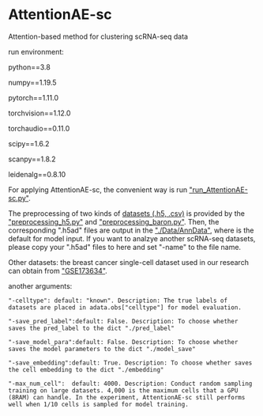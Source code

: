 # AttentionAE-sc
Attention-based method for clustering scRNA-seq data

run environment:

python==3.8

numpy==1.19.5

pytorch==1.11.0

torchvision==1.12.0

torchaudio==0.11.0

scipy==1.6.2

scanpy==1.8.2

leidenalg==0.8.10



For applying AttentionAE-sc, the convenient way is  run ["run_AttentionAE-sc.py"](https://github.com/LiShenghao813/AttentionAE-sc/blob/main/run_AttentionAE-sc.py).



The preprocessing of two kinds of [datasets (.h5, .csv)](https://github.com/LiShenghao813/AttentionAE-sc/tree/main/Data) is provided by the ["preprocessing_h5.py"](https://github.com/LiShenghao813/AttentionAE-sc/blob/main/preprocessing_h5.py) and ["preprocessing_baron.py"](https://github.com/LiShenghao813/AttentionAE-sc/blob/main/preprocessing_baron.py). Then, the corresponding ".h5ad" files are output in the ["./Data/AnnData"](https://github.com/LiShenghao813/AttentionAE-sc/tree/main/Data/AnnData), where is the default for model input. If you want to analzye another scRNA-seq datasets, please copy your ".h5ad" files to here and set "-name" to the file name.



Other datasets: the breast cancer single-cell dataset used in our research can obtain from ["GSE173634"](https://www.ncbi.nlm.nih.gov/geo/query/acc.cgi?acc=GSE173634).


another arguments:

    "-celltype": default: "known". Description: The true labels of datasets are placed in adata.obs["celltype"] for model evaluation.
    
    "-save_pred_label":default: False. Description: To choose whether saves the pred_label to the dict "./pred_label"
    
    "-save_model_para":default: False. Description: To choose whether saves the model parameters to the dict "./model_save"
    
    "-save_embedding":default: True. Description: To choose whether saves the cell embedding to the dict "./embedding"
    
    "-max_num_cell":  default: 4000. Description: Conduct random sampling training on large datasets. 4,000 is the maximum cells that a GPU (8RAM) can handle. In the experiment, AttentionAE-sc still performs well when 1/10 cells is sampled for model training. 
